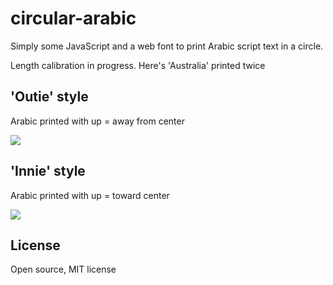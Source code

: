 # circular-arabic

Simply some JavaScript and a web font to print Arabic script text in a
circle.

Length calibration in progress. Here's 'Australia' printed twice

## 'Outie' style

Arabic printed with up = away from center

<img src="https://mapmeld.github.io/circular-arabic/sample.png"/>

## 'Innie' style

Arabic printed with up = toward center

<img src="https://mapmeld.github.io/circular-arabic/sample2.png"/>

## License

Open source, MIT license
